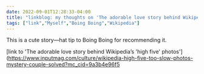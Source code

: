 ---date: 2022-09-01T12:28:33-04:00title: "linkblog: my thoughts on 'The adorable love story behind Wikipedia’s 'high five' photos'"tags: ["link","Myself","Boing Boing","Wikipedia"]---This is a cute story—hat tip to Boing Boing for recommending it. [link to 'The adorable love story behind Wikipedia’s 'high five' photos'](https://www.inputmag.com/culture/wikipedia-high-five-too-slow-photos-mystery-couple-solved?mc_cid=9a3b4e96f5